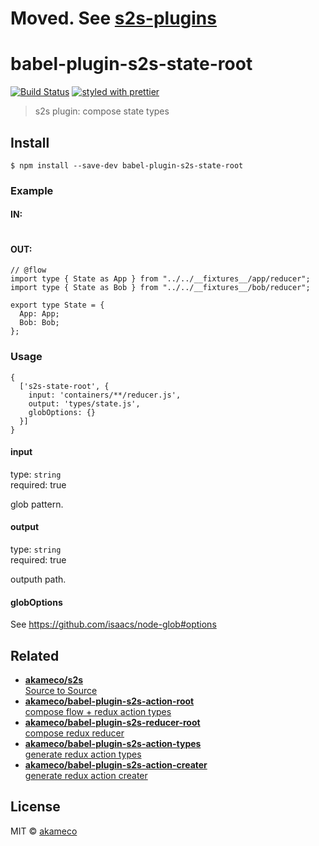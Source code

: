 # Moved. See [s2s-plugins](https://github.com/akameco/s2s-plugins)

# babel-plugin-s2s-state-root
[![Build Status](https://travis-ci.org/akameco/babel-plugin-s2s-state-root.svg?branch=master)](https://travis-ci.org/akameco/babel-plugin-s2s-state-root)
[![styled with prettier](https://img.shields.io/badge/styled_with-prettier-ff69b4.svg)](https://github.com/prettier/prettier)

> s2s plugin: compose state types


## Install

```
$ npm install --save-dev babel-plugin-s2s-state-root
```

### Example

#### IN:

```
```


#### OUT:

```
// @flow
import type { State as App } from "../../__fixtures__/app/reducer";
import type { State as Bob } from "../../__fixtures__/bob/reducer";

export type State = {
  App: App;
  Bob: Bob;
};
```


### Usage

```
{
  ['s2s-state-root', {
    input: 'containers/**/reducer.js',
    output: 'types/state.js',
    globOptions: {}
  }]
}
```

#### input

type: `string` <br>
required: true

glob pattern.

#### output

type: `string` <br>
required: true

outputh path.

#### globOptions

See https://github.com/isaacs/node-glob#options

## Related
- [**akameco/s2s**<br>Source to Source](https://github.com/akameco/s2s)
- [**akameco/babel-plugin-s2s-action-root**<br>compose flow + redux action types](https://github.com/akameco/babel-plugin-s2s-action-root)
- [**akameco/babel-plugin-s2s-reducer-root**<br>compose redux reducer](https://github.com/akameco/babel-plugin-s2s-reducer-root)
- [**akameco/babel-plugin-s2s-action-types**<br>generate redux action types](https://github.com/akameco/babel-plugin-s2s-action-types)
- [**akameco/babel-plugin-s2s-action-creater**<br>generate redux action creater](https://github.com/akameco/babel-plugin-s2s-action-creater)

## License

MIT © [akameco](http://akameco.github.io)
